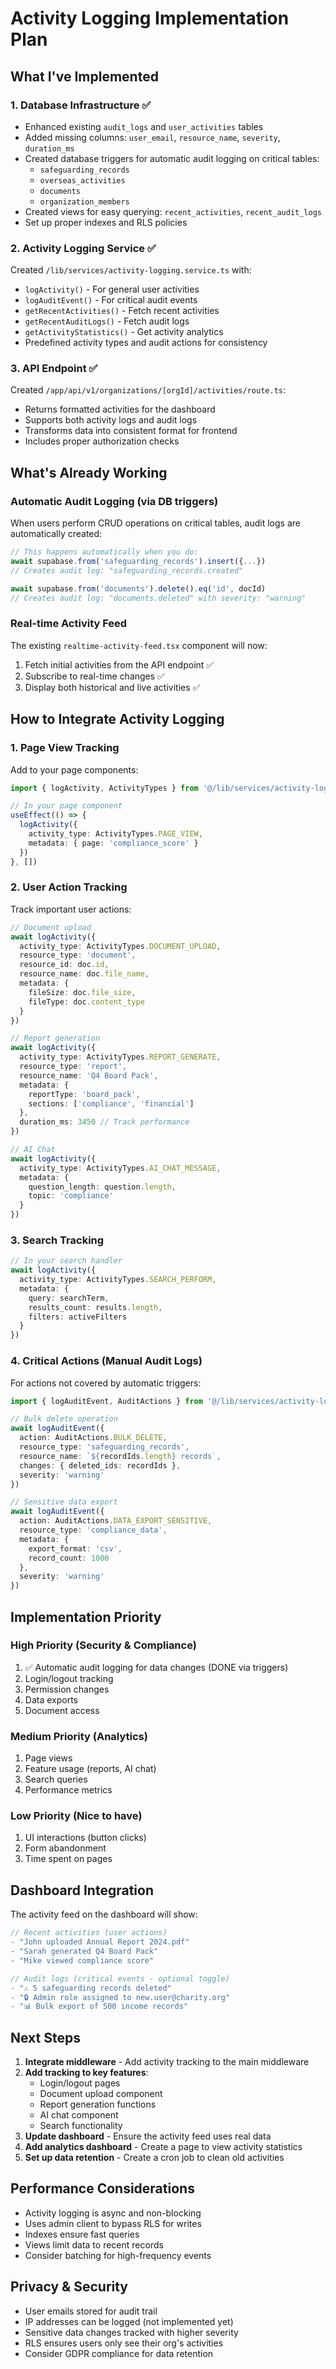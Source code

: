 # Activity Logging Implementation Plan

## What I've Implemented

### 1. Database Infrastructure ✅
- Enhanced existing `audit_logs` and `user_activities` tables
- Added missing columns: `user_email`, `resource_name`, `severity`, `duration_ms`
- Created database triggers for automatic audit logging on critical tables:
  - `safeguarding_records`
  - `overseas_activities`
  - `documents`
  - `organization_members`
- Created views for easy querying: `recent_activities`, `recent_audit_logs`
- Set up proper indexes and RLS policies

### 2. Activity Logging Service ✅
Created `/lib/services/activity-logging.service.ts` with:
- `logActivity()` - For general user activities
- `logAuditEvent()` - For critical audit events
- `getRecentActivities()` - Fetch recent activities
- `getRecentAuditLogs()` - Fetch audit logs
- `getActivityStatistics()` - Get activity analytics
- Predefined activity types and audit actions for consistency

### 3. API Endpoint ✅
Created `/app/api/v1/organizations/[orgId]/activities/route.ts`:
- Returns formatted activities for the dashboard
- Supports both activity logs and audit logs
- Transforms data into consistent format for frontend
- Includes proper authorization checks

## What's Already Working

### Automatic Audit Logging (via DB triggers)
When users perform CRUD operations on critical tables, audit logs are automatically created:
```typescript
// This happens automatically when you do:
await supabase.from('safeguarding_records').insert({...})
// Creates audit log: "safeguarding_records.created"

await supabase.from('documents').delete().eq('id', docId)
// Creates audit log: "documents.deleted" with severity: "warning"
```

### Real-time Activity Feed
The existing `realtime-activity-feed.tsx` component will now:
1. Fetch initial activities from the API endpoint ✅
2. Subscribe to real-time changes ✅
3. Display both historical and live activities ✅

## How to Integrate Activity Logging

### 1. Page View Tracking
Add to your page components:
```typescript
import { logActivity, ActivityTypes } from '@/lib/services/activity-logging.service'

// In your page component
useEffect(() => {
  logActivity({
    activity_type: ActivityTypes.PAGE_VIEW,
    metadata: { page: 'compliance_score' }
  })
}, [])
```

### 2. User Action Tracking
Track important user actions:
```typescript
// Document upload
await logActivity({
  activity_type: ActivityTypes.DOCUMENT_UPLOAD,
  resource_type: 'document',
  resource_id: doc.id,
  resource_name: doc.file_name,
  metadata: { 
    fileSize: doc.file_size,
    fileType: doc.content_type 
  }
})

// Report generation
await logActivity({
  activity_type: ActivityTypes.REPORT_GENERATE,
  resource_type: 'report',
  resource_name: 'Q4 Board Pack',
  metadata: { 
    reportType: 'board_pack',
    sections: ['compliance', 'financial'] 
  },
  duration_ms: 3450 // Track performance
})

// AI Chat
await logActivity({
  activity_type: ActivityTypes.AI_CHAT_MESSAGE,
  metadata: { 
    question_length: question.length,
    topic: 'compliance' 
  }
})
```

### 3. Search Tracking
```typescript
// In your search handler
await logActivity({
  activity_type: ActivityTypes.SEARCH_PERFORM,
  metadata: { 
    query: searchTerm,
    results_count: results.length,
    filters: activeFilters 
  }
})
```

### 4. Critical Actions (Manual Audit Logs)
For actions not covered by automatic triggers:
```typescript
import { logAuditEvent, AuditActions } from '@/lib/services/activity-logging.service'

// Bulk delete operation
await logAuditEvent({
  action: AuditActions.BULK_DELETE,
  resource_type: 'safeguarding_records',
  resource_name: `${recordIds.length} records`,
  changes: { deleted_ids: recordIds },
  severity: 'warning'
})

// Sensitive data export
await logAuditEvent({
  action: AuditActions.DATA_EXPORT_SENSITIVE,
  resource_type: 'compliance_data',
  metadata: { 
    export_format: 'csv',
    record_count: 1000 
  },
  severity: 'warning'
})
```

## Implementation Priority

### High Priority (Security & Compliance)
1. ✅ Automatic audit logging for data changes (DONE via triggers)
2. Login/logout tracking
3. Permission changes
4. Data exports
5. Document access

### Medium Priority (Analytics)
1. Page views
2. Feature usage (reports, AI chat)
3. Search queries
4. Performance metrics

### Low Priority (Nice to have)
1. UI interactions (button clicks)
2. Form abandonment
3. Time spent on pages

## Dashboard Integration

The activity feed on the dashboard will show:
```typescript
// Recent activities (user actions)
- "John uploaded Annual Report 2024.pdf"
- "Sarah generated Q4 Board Pack"
- "Mike viewed compliance score"

// Audit logs (critical events - optional toggle)
- "⚠️ 5 safeguarding records deleted"
- "🔒 Admin role assigned to new.user@charity.org"
- "📊 Bulk export of 500 income records"
```

## Next Steps

1. **Integrate middleware** - Add activity tracking to the main middleware
2. **Add tracking to key features**:
   - Login/logout pages
   - Document upload component
   - Report generation functions
   - AI chat component
   - Search functionality
3. **Update dashboard** - Ensure the activity feed uses real data
4. **Add analytics dashboard** - Create a page to view activity statistics
5. **Set up data retention** - Create a cron job to clean old activities

## Performance Considerations

- Activity logging is async and non-blocking
- Uses admin client to bypass RLS for writes
- Indexes ensure fast queries
- Views limit data to recent records
- Consider batching for high-frequency events

## Privacy & Security

- User emails stored for audit trail
- IP addresses can be logged (not implemented yet)
- Sensitive data changes tracked with higher severity
- RLS ensures users only see their org's activities
- Consider GDPR compliance for data retention